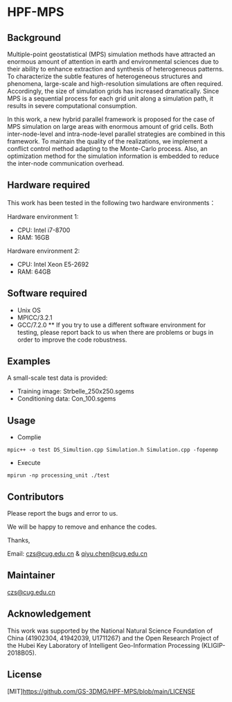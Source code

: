 # HPF-MPS

## Background
Multiple-point geostatistical (MPS) simulation methods have attracted an enormous amount of attention in earth and environmental sciences due to their ability to enhance extraction and synthesis of heterogeneous patterns. To characterize the subtle features of heterogeneous structures and phenomena, large-scale and high-resolution simulations are often required. Accordingly, the size of simulation grids has increased dramatically. Since MPS is a sequential process for each grid unit along a simulation path, it results in severe computational consumption. 

In this work, a new hybrid parallel framework is proposed for the case of MPS simulation on large areas with enormous amount of grid cells. Both inter-node-level and intra-node-level parallel strategies are combined in this framework. To maintain the quality of the realizations, we implement a conflict control method adapting to the Monte-Carlo process. Also, an optimization method for the simulation information is embedded to reduce the inter-node communication overhead. 

## Hardware required
This work has been tested in the following two hardware environments：

Hardware environment 1:
* CPU: Intel i7-8700
* RAM: 16GB

Hardware environment 2:
* CPU: Intel Xeon E5-2692
* RAM: 64GB

## Software required
* Unix OS
* MPICC/3.2.1
* GCC/7.2.0
** If you try to use a different software environment for testing, please report back to us when there are problems or bugs in order to improve the code robustness.

## Examples
A small-scale test data is provided:

* Training image: Strbelle_250x250.sgems
* Conditioning data: Con_100.sgems

## Usage
* Complie
```
mpic++ -o test DS_Simultion.cpp Simulation.h Simulation.cpp -fopenmp
```
* Execute
```
mpirun -np processing_unit ./test
```

## Contributors

Please report the bugs and error to us. 

We will be happy to remove and enhance the codes.

Thanks,

Email: czs@cug.edu.cn & qiyu.chen@cug.edu.cn

## Maintainer

czs@cug.edu.cn

## Acknowledgement

This work was supported by the National Natural Science Foundation of China (41902304, 41942039, U1711267) and the Open Research Project of the Hubei Key Laboratory of Intelligent Geo-Information Processing (KLIGIP-2018B05).

## License
[MIT]https://github.com/GS-3DMG/HPF-MPS/blob/main/LICENSE
